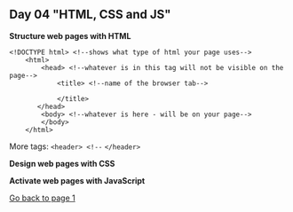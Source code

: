 ## Day 04 "HTML, CSS and JS" 

**Structure web pages with HTML**

`<!DOCTYPE html> <!--shows what type of html your page uses-->`  
`    <html>`  
`        <head> <!--whatever is in this tag will not be visible on the page-->`  
`            <title> <!--name of the browser tab-->`  
` `  
`            </title>`  
`        </head> `  
`        <body> <!--whatever is here - will be on your page-->`  
`        </body>`  
`    </html>`  


More tags:
`<header> <!--`
`</header>`

**Design web pages with CSS**

**Activate web pages with JavaScript**

[Go back to page 1](readme.md)
